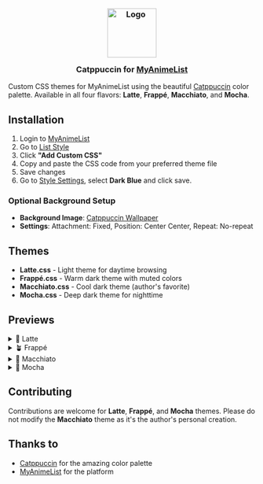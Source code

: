 <h3 align="center">
    <img src="https://raw.githubusercontent.com/catppuccin/catppuccin/main/assets/logos/exports/1544x1544_circle.png" width="100" alt="Logo"/><br/>
    <img src="https://raw.githubusercontent.com/catppuccin/catppuccin/main/assets/misc/transparent.png" height="30" width="0px"/>
    Catppuccin for <a href="https://myanimelist.net">MyAnimeList</a>
    <img src="https://raw.githubusercontent.com/catppuccin/catppuccin/main/assets/misc/transparent.png" height="30" width="0px"/>
</h3>

Custom CSS themes for MyAnimeList using the beautiful [Catppuccin](https://github.com/catppuccin/catppuccin) color palette. Available in all four flavors: **Latte**, **Frappé**, **Macchiato**, and **Mocha**.

## Installation

1. Login to [MyAnimeList](https://myanimelist.net)
2. Go to [List Style](https://myanimelist.net/ownlist/style/theme/7)
3. Click **"Add Custom CSS"**
4. Copy and paste the CSS code from your preferred theme file
5. Save changes
6. Go to [Style Settings](https://myanimelist.net/ownlist/style), select **Dark Blue** and click save.

### Optional Background Setup
- **Background Image**: [Catppuccin Wallpaper](https://raw.githubusercontent.com/orangci/walls-catppuccin-mocha/master/purpled-night.jpg)
- **Settings**: Attachment: Fixed, Position: Center Center, Repeat: No-repeat

## Themes

- **Latte.css** - Light theme for daytime browsing
- **Frappé.css** - Warm dark theme with muted colors  
- **Macchiato.css** - Cool dark theme (author's favorite)
- **Mocha.css** - Deep dark theme for nighttime

## Previews

<details>
<summary>🌻 Latte</summary>
<img src="https://github.com/user-attachments/assets/ac5d5a71-45cc-4e5d-93bc-7139a7af4e1f"/>
</details>
<details>
<summary>🪴 Frappé</summary>
<img src="https://github.com/user-attachments/assets/22355970-0477-4bb9-83d9-3b6967fd2b53"/>
</details>
<details>
<summary>🌺 Macchiato</summary>
<img src="https://github.com/user-attachments/assets/2d88462d-db28-4b8f-9bc9-5c85d9984d4e"/>
</details>
<details>
<summary>🌿 Mocha</summary>
<img src="https://github.com/user-attachments/assets/443aac8c-3932-4594-a7a3-b8ca1ddcddc8"/>
</details>

## Contributing

Contributions are welcome for **Latte**, **Frappé**, and **Mocha** themes. Please do not modify the **Macchiato** theme as it's the author's personal creation.

## Thanks to

- [Catppuccin](https://github.com/catppuccin) for the amazing color palette
- [MyAnimeList](https://myanimelist.net) for the platform